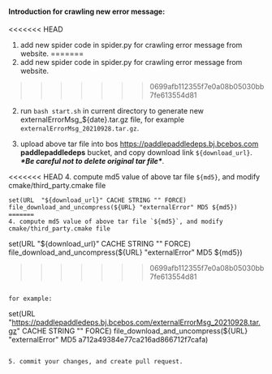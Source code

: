 #### **Introduction for crawling new error message:**



<<<<<<< HEAD
1. add new spider code in spider.py for crawling error message from website.
=======
1. add new spider code in spider.py for crawling error message from website. 
>>>>>>> 0699afb112355f7e0a08b05030bb7fe613554d81

2. run `bash start.sh` in current  directory to generate new externalErrorMsg_${date}.tar.gz file, for example `externalErrorMsg_20210928.tar.gz`.

3. upload above tar file into bos https://paddlepaddledeps.bj.bcebos.com **paddlepaddledeps** bucket, and copy download link `${download_url}`. ***\*Be careful not to delete original tar file\****.

<<<<<<< HEAD
4. compute md5 value of above tar file `${md5}`, and modify cmake/third_party.cmake file

   ```
   set(URL  "${download_url}" CACHE STRING "" FORCE)
   file_download_and_uncompress(${URL} "externalError" MD5 ${md5})
=======
4. compute md5 value of above tar file `${md5}`, and modify cmake/third_party.cmake file 

   ```
   set(URL  "${download_url}" CACHE STRING "" FORCE)
   file_download_and_uncompress(${URL} "externalError" MD5 ${md5})   
>>>>>>> 0699afb112355f7e0a08b05030bb7fe613554d81
   ```

   for example:

   ```
   set(URL  "https://paddlepaddledeps.bj.bcebos.com/externalErrorMsg_20210928.tar.gz" CACHE STRING "" FORCE)
   file_download_and_uncompress(${URL} "externalError" MD5 a712a49384e77ca216ad866712f7cafa)
   ```

5. commit your changes, and create pull request.
